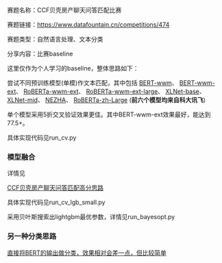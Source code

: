 赛题名称：CCF贝壳房产聊天问答匹配比赛

赛题链接：https://www.datafountain.cn/competitions/474

赛题类型：自然语言处理、文本分类

分享内容：比赛baseline

这里仅作为个人学习的baseline，整体思路如下：

尝试不同预训练模型(单模)作文本匹配，其中包括
[BERT-wwm](https://github.com/ymcui/Chinese-BERT-wwm)、
[BERT-wwm-ext](https://github.com/ymcui/Chinese-BERT-wwm)、
[RoBERTa-wwm-ext](https://github.com/ymcui/Chinese-BERT-wwm)、
[RoBERTa-wwm-ext-large](https://github.com/ymcui/Chinese-BERT-wwm)、
[XLNet-base](https://github.com/ymcui/Chinese-XLNet)、
[XLNet-mid](https://github.com/ymcui/Chinese-XLNet)、
[NEZHA](https://github.com/lonePatient/NeZha_Chinese_PyTorch)、
[RoBERTa-zh-Large](https://github.com/brightmart/roberta_zh)
(**前六个模型均来自科大讯飞**)

单个模型采用5折交叉验证效果更佳。其中BERT-wwm-ext效果最好，能达到77.5+。

具体实现代码见run_cv.py

### 模型融合

详情见

[CCF贝壳房产聊天问答匹配高分思路](https://mp.weixin.qq.com/s?__biz=MzIwNDA5NDYzNA==&amp;mid=2247487962&amp;idx=1&amp;sn=91269fcde0d47f8f3899bf77fe34e415&amp;chksm=96c43c1fa1b3b509593b2baed411e57f47d5990b316f6c56a6f7e10802a470b0b3cd55239a78&amp;scene=132#wechat_redirect)

具体实现代码见run_cv_lgb_small.py

采用贝叶斯搜索出lightgbm最优参数，详情见run_bayesopt.py
### 另一种分类思路
[直接将BERT的输出做分类，效果相对会差一点，但比较简单](https://github.com/649453932/Bert-Chinese-Text-Classification-Pytorch)
